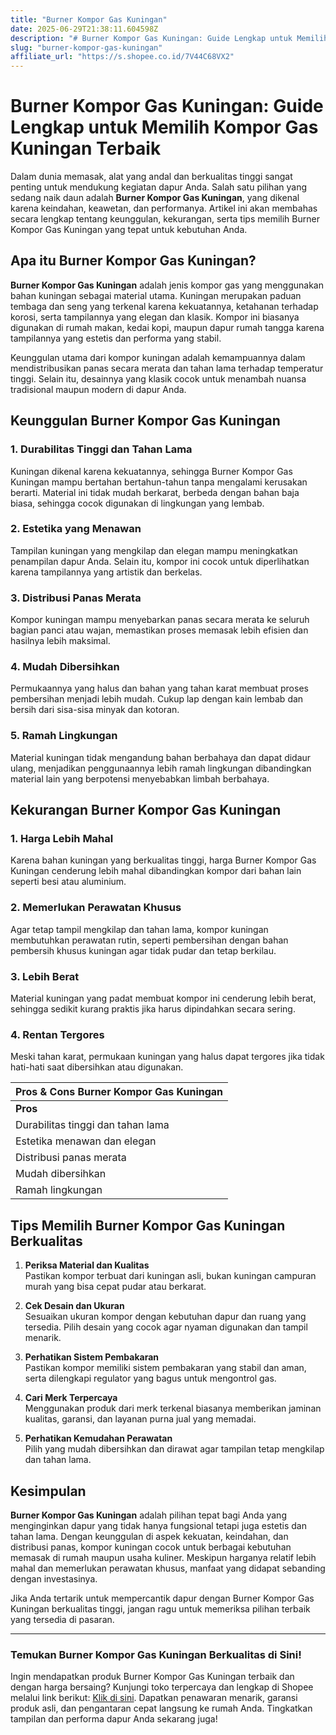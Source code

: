 ```yaml
---
title: "Burner Kompor Gas Kuningan"
date: 2025-06-29T21:38:11.604598Z
description: "# Burner Kompor Gas Kuningan: Guide Lengkap untuk Memilih Kompor Gas Kuningan Terbaik..."
slug: "burner-kompor-gas-kuningan"
affiliate_url: "https://s.shopee.co.id/7V44C68VX2"
---
```

# Burner Kompor Gas Kuningan: Guide Lengkap untuk Memilih Kompor Gas Kuningan Terbaik

Dalam dunia memasak, alat yang andal dan berkualitas tinggi sangat penting untuk mendukung kegiatan dapur Anda. Salah satu pilihan yang sedang naik daun adalah **Burner Kompor Gas Kuningan**, yang dikenal karena keindahan, keawetan, dan performanya. Artikel ini akan membahas secara lengkap tentang keunggulan, kekurangan, serta tips memilih Burner Kompor Gas Kuningan yang tepat untuk kebutuhan Anda.

## Apa itu Burner Kompor Gas Kuningan?

**Burner Kompor Gas Kuningan** adalah jenis kompor gas yang menggunakan bahan kuningan sebagai material utama. Kuningan merupakan paduan tembaga dan seng yang terkenal karena kekuatannya, ketahanan terhadap korosi, serta tampilannya yang elegan dan klasik. Kompor ini biasanya digunakan di rumah makan, kedai kopi, maupun dapur rumah tangga karena tampilannya yang estetis dan performa yang stabil.

Keunggulan utama dari kompor kuningan adalah kemampuannya dalam mendistribusikan panas secara merata dan tahan lama terhadap temperatur tinggi. Selain itu, desainnya yang klasik cocok untuk menambah nuansa tradisional maupun modern di dapur Anda.

## Keunggulan Burner Kompor Gas Kuningan

### 1. Durabilitas Tinggi dan Tahan Lama  
Kuningan dikenal karena kekuatannya, sehingga Burner Kompor Gas Kuningan mampu bertahan bertahun-tahun tanpa mengalami kerusakan berarti. Material ini tidak mudah berkarat, berbeda dengan bahan baja biasa, sehingga cocok digunakan di lingkungan yang lembab.

### 2. Estetika yang Menawan  
Tampilan kuningan yang mengkilap dan elegan mampu meningkatkan penampilan dapur Anda. Selain itu, kompor ini cocok untuk diperlihatkan karena tampilannya yang artistik dan berkelas.

### 3. Distribusi Panas Merata  
Kompor kuningan mampu menyebarkan panas secara merata ke seluruh bagian panci atau wajan, memastikan proses memasak lebih efisien dan hasilnya lebih maksimal.

### 4. Mudah Dibersihkan  
Permukaannya yang halus dan bahan yang tahan karat membuat proses pembersihan menjadi lebih mudah. Cukup lap dengan kain lembab dan bersih dari sisa-sisa minyak dan kotoran.

### 5. Ramah Lingkungan  
Material kuningan tidak mengandung bahan berbahaya dan dapat didaur ulang, menjadikan penggunaannya lebih ramah lingkungan dibandingkan material lain yang berpotensi menyebabkan limbah berbahaya.

## Kekurangan Burner Kompor Gas Kuningan

### 1. Harga Lebih Mahal  
Karena bahan kuningan yang berkualitas tinggi, harga Burner Kompor Gas Kuningan cenderung lebih mahal dibandingkan kompor dari bahan lain seperti besi atau aluminium.

### 2. Memerlukan Perawatan Khusus  
Agar tetap tampil mengkilap dan tahan lama, kompor kuningan membutuhkan perawatan rutin, seperti pembersihan dengan bahan pembersih khusus kuningan agar tidak pudar dan tetap berkilau.

### 3. Lebih Berat  
Material kuningan yang padat membuat kompor ini cenderung lebih berat, sehingga sedikit kurang praktis jika harus dipindahkan secara sering.

### 4. Rentan Tergores  
Meski tahan karat, permukaan kuningan yang halus dapat tergores jika tidak hati-hati saat dibersihkan atau digunakan.

| **Pros & Cons Burner Kompor Gas Kuningan** |
|--------------------------------------------|
| **Pros**                                 | **Cons**                                    |
| Durabilitas tinggi dan tahan lama        | Harga lebih mahal                          |
| Estetika menawan dan elegan             | Membutuhkan perawatan khusus             |
| Distribusi panas merata                   | Lebih berat                              |
| Mudah dibersihkan                        | Rentan terhadap goresan                   |
| Ramah lingkungan                         |                                           |

## Tips Memilih Burner Kompor Gas Kuningan Berkualitas

1. **Periksa Material dan Kualitas**  
Pastikan kompor terbuat dari kuningan asli, bukan kuningan campuran murah yang bisa cepat pudar atau berkarat.

2. **Cek Desain dan Ukuran**  
Sesuaikan ukuran kompor dengan kebutuhan dapur dan ruang yang tersedia. Pilih desain yang cocok agar nyaman digunakan dan tampil menarik.

3. **Perhatikan Sistem Pembakaran**  
Pastikan kompor memiliki sistem pembakaran yang stabil dan aman, serta dilengkapi regulator yang bagus untuk mengontrol gas.

4. **Cari Merk Terpercaya**  
Menggunakan produk dari merk terkenal biasanya memberikan jaminan kualitas, garansi, dan layanan purna jual yang memadai.

5. **Perhatikan Kemudahan Perawatan**  
Pilih yang mudah dibersihkan dan dirawat agar tampilan tetap mengkilap dan tahan lama.

## Kesimpulan

**Burner Kompor Gas Kuningan** adalah pilihan tepat bagi Anda yang menginginkan dapur yang tidak hanya fungsional tetapi juga estetis dan tahan lama. Dengan keunggulan di aspek kekuatan, keindahan, dan distribusi panas, kompor kuningan cocok untuk berbagai kebutuhan memasak di rumah maupun usaha kuliner. Meskipun harganya relatif lebih mahal dan memerlukan perawatan khusus, manfaat yang didapat sebanding dengan investasinya.

Jika Anda tertarik untuk mempercantik dapur dengan Burner Kompor Gas Kuningan berkualitas tinggi, jangan ragu untuk memeriksa pilihan terbaik yang tersedia di pasaran.

---

### Temukan Burner Kompor Gas Kuningan Berkualitas di Sini!

Ingin mendapatkan produk Burner Kompor Gas Kuningan terbaik dan dengan harga bersaing? Kunjungi toko terpercaya dan lengkap di Shopee melalui link berikut: [Klik di sini](https://s.shopee.co.id/7V44C68VX2). Dapatkan penawaran menarik, garansi produk asli, dan pengantaran cepat langsung ke rumah Anda. Tingkatkan tampilan dan performa dapur Anda sekarang juga!